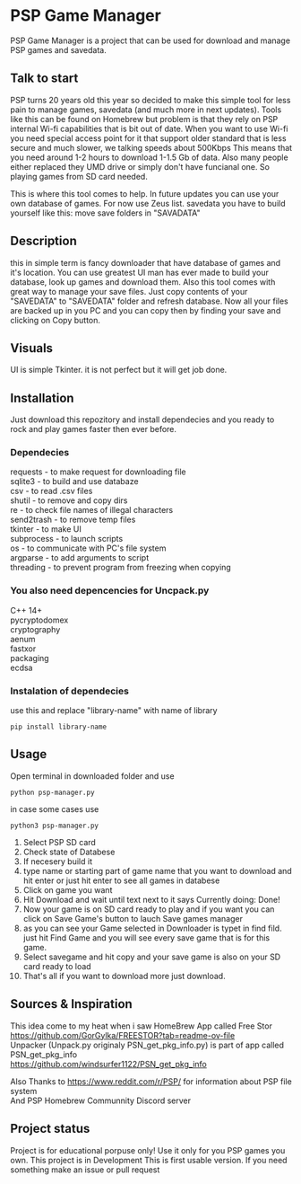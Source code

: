 # PSP Game Manager
PSP Game Manager is a project that can be used for download and manage PSP games and savedata.


## Talk to start
PSP turns 20 years old this year so decided to make this simple tool for less pain to manage games, savedata (and much more in next updates).
Tools like this can be found on Homebrew but problem is that they rely on PSP internal Wi-fi capabilities that is bit out of date.
When you want to use Wi-fi you need special access point for it that support older standard that is less secure and much slower, we talking speeds about 500Kbps This means that you need around 1-2 hours to download 1-1.5 Gb of data. 
Also many people either replaced they UMD drive or simply don't have funcianal one. So playing games from SD card needed.

This is where this tool comes to help. 
In future updates you can use your own database of games. For now use Zeus list. 
savedata you have to build yourself like  this: move save folders in "SAVADATA"


## Description
this in simple term is fancy downloader that have database of games and it's location. You can use greatest UI man has ever made to build your database, look up games and download them. Also this tool comes with great way to manage your save files. Just copy contents of your "SAVEDATA" to "SAVEDATA" folder and refresh database. Now all your files are backed up in you PC and you can copy then by finding your save and clicking on Copy button.


## Visuals
UI is simple Tkinter. it is not perfect but it will get job done.

## Installation
Just download this repozitory and install dependecies and you ready to rock and play games faster then ever before. 

### Dependecies

requests - to make request for downloading file \
sqlite3 - to build and use databaze \
csv - to read .csv files\
shutil - to remove and copy dirs \
re - to check file names of illegal characters\
send2trash - to remove temp files \
tkinter - to make UI\
subprocess - to launch scripts\
os - to communicate with PC's file system\
argparse - to add arguments to script\
threading - to prevent program from freezing when copying

###  You also need depencencies for Uncpack.py 
C++ 14+\
pycryptodomex \
cryptography \
aenum \
fastxor \
packaging \
ecdsa 
### Instalation of dependecies
use this and replace "library-name" with name of library
```
pip install library-name
```


## Usage
Open terminal in downloaded folder and use 
```
python psp-manager.py
```
in case some cases use 
```
python3 psp-manager.py
```
1. Select PSP SD card
2. Check state of Databese
3. If necesery build it 
4. type name or starting part of game name that you want to download and hit    enter or just hit enter to see all games in databese
5. Click on game you want 
6. Hit Download and wait until text next to it says Currently doing: Done!
7. Now your game is on SD card ready to play and if you want you can click on Save Game's button to lauch Save games manager
8. as you can see your Game selected in Downloader is typet in find fild. just hit Find Game and you will see every save game that is for this game. 
9. Select savegame and hit copy and your save game is also on your SD card ready to load 
10. That's all if you want to download more just download. 

## Sources & Inspiration
This idea come to my heat when i saw HomeBrew App called Free Stor \
https://github.com/GorGylka/FREESTOR?tab=readme-ov-file \
Unpacker (Unpack.py originaly PSN_get_pkg_info.py) is part of app called PSN_get_pkg_info \
https://github.com/windsurfer1122/PSN_get_pkg_info 

Also Thanks to https://www.reddit.com/r/PSP/ for information about PSP file system \
And PSP Homebrew Communnity Discord server 

## Project status
Project is for educational porpuse only!
Use it only for you PSP games you own. 
This project is in Development This is first usable version. If you need something make an issue or pull request

